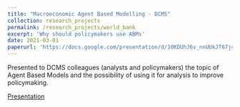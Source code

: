 ```yaml
---
title: "Macroeconomic Agent Based Modelling - DCMS"
collection: research_projects
permalink: /research_projects/world_bank
excerpt: 'Why should policymakers use ABMs'
date: 2021-03-01
paperurl: 'https://docs.google.com/presentation/d/10KDUhJ6v_nnUUkJT67j4ZyK6BSfRu7oD/edit?usp=sharing&ouid=103906761788937046550&rtpof=true&sd=true'
---
```


Presented to DCMS colleagues (analysts and policymakers) the topic of Agent Based Models and the possibility of using it for analysis to improve policymaking.

[Presentation](https://docs.google.com/presentation/d/10KDUhJ6v_nnUUkJT67j4ZyK6BSfRu7oD/edit?usp=sharing&ouid=103906761788937046550&rtpof=true&sd=true)
